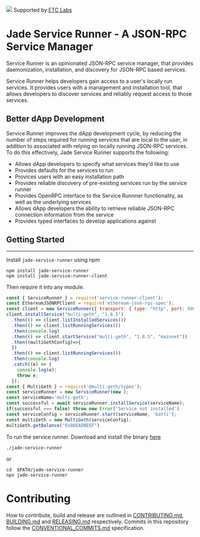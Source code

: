 ![](https://www.etclabs.org/dist/resources/images/v2/logo-top.png)
Supported by [ETC Labs](https://www.etclabs.org/)


# Jade Service Runner - A JSON-RPC Service Manager

Service Runner is an opinionated JSON-RPC service manager, that provides daemonization, installation, and discovery for JSON-RPC based services.

Service Runner helps developers gain access to a user's locally run services. It provides users with a management and installation tool, that allows developers to discover  services and reliably request access to those services.

## Better dApp Development
Service Runner improves the dApp development cycle, by reducing the number of steps required for running services that are local to the user, in addition to  associated with relying on locally running JSON-RPC services. To do this effectively, Jade Service Runner supports the following:
  - Allows dApp developers to specify what services they'd like to use
  - Provides defaults for the services to run
  - Provices users with an easy installation path
  - Provides reliable discovery of pre-existing services run by the service runner
  - Provides OpenRPC interface to the Service Runnner functionality, as well as the underlying services
  - Allows dApp developers the ability to retrieve reliable JSON-RPC connection information from the service
  - Provides typed interfaces to develop applications against

## Getting Started
---------------

Install `jade-service-runner` using npm

```shell
npm install jade-service-runner
npm install jade-service-runner-client
```
Then require it into any module.

```js
const { ServiceRunner } = require('service-runner-client');
const EthereumJSONRPClient = require('ethereum-json-rpc-spec');
const client = new ServiceRunner({ transport: { type: "http", port: 8002, host: "localhost" } });
client.installService("multi-geth", "1.8.5")
  .then(() => client.listInstalledServices())
  .then(() => client.listRunningServices())
  .then(console.log)
  .then(() => client.startService("multi-geth", "1.8.5", "mainnet"))
  .then((multiGethConfig)=>{
  })
  .then(() => client.listRunningServices())
  .then(console.log)
  .catch((e) => {
    console.log(e);
    throw e;
  });
const { MultiGeth } = require('@multi-geth/types');
const serviceRunner = new ServiceRunner(new );
const serviceName='multi-geth';
const successful = await serviceRunner.installService(serviceName);
if(successful === false) throw new Error('Service not installed')
const serviceConfig = serviceRunner.start(serviceName, 'kotti');
const multiGeth = new MultiGeth(serviceConfig);
multiGeth.getBalance("0x0DEADBEEF")
```

To run the service runner.
Download and install the binary [here](https://here)

```shell
./jade-service-runner
```

or

```shell
cd  $PATH/jade-service-runner
npx jade-service-runner
```

# Contributing

How to contribute, build and release are outlined in [CONTRIBUTING.md](CONTRIBUTING.md), [BUILDING.md](BUILDING.md) and [RELEASING.md](RELEASING.md) respectively. Commits in this repository follow the [CONVENTIONAL_COMMITS.md](CONVENTIONAL_COMMITS.md) specification.
